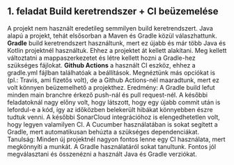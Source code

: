 ## 1. feladat Build keretrendszer + CI beüzemelése
A projekt nem használt eredetileg semmilyen build keretrendszert. Java alapú a projekt, tehát elsősorban a Maven és Gradle közül válaszhattunk.
**Gradle** build keretrendszert használtunk, mert ez újabb és már több Java és Kotlin projektnél használtuk. Ehhez a projektet át kellett alakítani. Meg kellett változtatni a mappaszerkezetet és létre kellett hozni a Gradle-hez szükséges fájlokat.
**Github Actions** a használt CI eszköz, ehhez a gradle.yml fájlban találhatóak a beállítások. Megnéztünk más opciókat is (pl.: Travis, ami fizetős volt), de a Github Actions-nél maaradtunk, mert ez volt könnyen beüzemelhető a projekthez.
Eredmény: A Gradle build lefut minden main branchre érkező push-nál és pull request-nél. A későbbi feladatoknál nagy előny volt, hogy látszott, hogy egy újabb commit után is lefordul-e a kód, így az időközben belekerült hibákat könnyebben észre tudtuk venni. A későbbi SonarCloud integrációhoz is elengedhetetlen volt, hogy legyen valamilyen CI. A Cucumber használatában is sokat segített a Gradle, mert automatikusan behúzta a szükséges dependenciákat.
Tanulság: Minden új projektnél nagyon fontos lenne egy CI használata, mert megkönnyíti a munkát. A Gradle használatáról sokat tanultunk. Fontos jól megválasztani és összenézni a használt Java és Gradle verziókat.